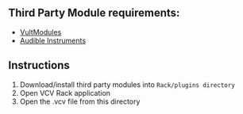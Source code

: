 ## Third Party Module requirements:

- [VultModules](https://modlfo.github.io/VultModules/download/)
- [Audible Instruments](https://vcvrack.com/plugins.html)

## Instructions

1) Download/install third party modules into `Rack/plugins directory`
2) Open VCV Rack application
3) Open the .vcv file from this directory
